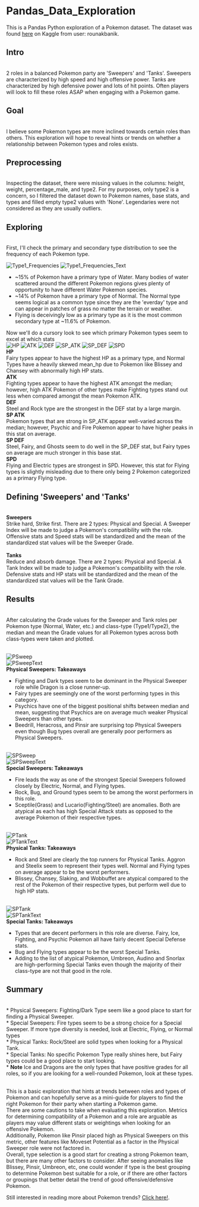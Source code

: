# Pandas_Data_Exploration
This is a Pandas Python exploration of a Pokemon dataset. The dataset was found [here](https://www.kaggle.com/rounakbanik/pokemon) on Kaggle from user: rounakbanik.
</br>

<h2>Intro</h2></br>
2 roles in a balanced Pokemon party are 'Sweepers' and 'Tanks'. Sweepers are characterized by high speed and high offensive power. Tanks are characterized by high defensive power and lots of hit points. Often players will look to fill these roles ASAP when engaging with a Pokemon game.
</br>

<h2>Goal</h2></br>
I believe some Pokemon types are more inclined towards certain roles than others. This exploration will hope to reveal hints or trends on whether a relationship between Pokemon types and roles exists.
</br>

<h2>Preprocessing</h2></br>
Inspecting the dataset, there were missing values in the columns: height, weight, percentage_male, and type2. For my purposes, only type2 is a concern, so I filtered the dataset down to Pokemon names, base stats, and types and filled empty type2 values with 'None'. Legendaries were not considered as they are usually outliers.
</br>

<h2>Exploring</h2></br>
First, I'll check the primary and secondary type distribution to see the frequency of each Pokemon type. </br>

![Type1_Frequencies](../../images/explore/T1_Freq.png)
![Type1_Frequencies_Text](../../images/explore/T2_Freq.png)

* ~15% of Pokemon have a primary type of Water. Many bodies of water scattered around the different Pokemon regions gives plenty of opportunity to have different Water Pokemon species.</br>
* ~14% of Pokemon have a primary type of Normal. The Normal type seems logical as a common type since they are the 'everday' type and can appear in patches of grass no matter the terrain or weather. </br>
* Flying is deceivingly low as a primary type as it is the most common secondary type at ~11.6% of Pokemon. </br>

Now we'll do a cursory look to see which primary Pokemon types seem to excel at which stats</br>
![HP](../../images/explore/HP_Top_Type1.png)
![ATK](../../images/explore/ATK_Top_Type1.png)
![DEF](../../images/explore/DEF_Top_Type1.png)
![SP_ATK](../../images/explore/SP_ATK_Top_Type1.png)
![SP_DEF](../../images/explore/SP_DEF_Top_Type1.png)
![SPD](../../images/explore/SPD_Top_Type1.png)</br>
<b>HP</b></br>
Fairy types appear to have the highest HP as a primary type, and Normal Types have a heavily skewed mean_hp due to Pokemon like Blissey and Chansey with abnormally high HP stats.</br>
<b>ATK</b></br>
Fighting types appear to have the highest ATK amongst the median; however, high ATK Pokemon of other types make Fighting types stand out less when compared amongst the mean Pokemon ATK.</br>
<b>DEF</b></br>
Steel and Rock type are the strongest in the DEF stat by a large margin.</br>
<b>SP ATK</b></br>
Pokemon types that are strong in SP_ATK appear well-varied across the median; however, Psychic and Fire Pokemon appear to have higher peaks in this stat on average.</br>
<b>SP DEF</b></br>
Steel, Fairy, and Ghosts seem to do well in the SP_DEF stat, but Fairy types on average are much stronger in this base stat.</br>
<b>SPD</b></br>
Flying and Electric types are strongest in SPD. However, this stat for Flying types is slightly misleading due to there only being 2 Pokemon categorized as a primary Flying type.</br>

<h2>Defining 'Sweepers' and 'Tanks'</h2></br>
<b>Sweepers</b></br>
Strike hard, Strike first. There are 2 types: Physical and Special. A Sweeper Index will be made to judge a Pokemon's compatibility with the role.</br>
Offensive stats and Speed stats will be standardized and the mean of the standardized stat values will be the Sweeper Grade.</br></br>
<b>Tanks</b></br>
Reduce and absorb damage. There are 2 types: Physical and Special. A Tank Index will be made to judge a Pokemon's compatibility with the role. </br>
Defensive stats and HP stats will be standardized and the mean of the standardized stat values will be the Tank Grade.
</br>

<h2>Results</h2></br>
After calculating the Grade values for the Sweeper and Tank roles per Pokemon type (Normal, Water, etc.) and class-type (Type1/Type2), the median and mean the Grade values for all Pokemon types across both class-types were taken and plotted.</br></br>

![PSweep](../../images/explore/PSweep.png)</br>
![PSweepText](../../images/explore/P_Sweep_Text.png)</br>
<b>Physical Sweepers: Takeaways</b></br>
* Fighting and Dark types seem to be dominant in the Physical Sweeper role while Dragon is a close runner-up. </br>
* Fairy types are seemingly one of the worst performing types in this category.</br>
* Psychics have one of the biggest positional shifts between median and mean, suggesting that Psychics are on average much weaker Physical Sweepers than other types.</br>
* Beedrill, Heracross, and Pinsir are surprising top Physical Sweepers even though Bug types overall are generally poor performers as Physical Sweepers.</br></br>

![SPSweep](../../images/explore/SPSweep.png)</br>
![SPSweepText](../../images/explore/SP_Sweep_Text.png)</br>
<b>Special Sweepers: Takeaways</b></br>
* Fire leads the way as one of the strongest Special Sweepers followed closely by Electric, Normal, and Flying types.</br>
* Rock, Bug, and Ground types seem to be among the worst performers in this role.</br>
* Sceptile(Grass) and Lucario(Fighting/Steel) are anomalies. Both are atypical as each has high Special Attack stats as opposed to the average Pokemon of their respective types.</br></br>

![PTank](../../images/explore/PTank.png)</br>
![PTankText](../../images/explore/P_Tank_Text.png)</br>
<b>Physical Tanks: Takeaways</b></br>
* Rock and Steel are clearly the top runners for Physical Tanks. Aggron and Steelix seem to represent their types well. Normal and Flying types on average appear to be the worst performers. </br>
* Blissey, Chansey, Slaking, and Wobbuffet are atypical compared to the rest of the Pokemon of their respective types, but perform well due to high HP stats.</br></br>

![SPTank](../../images/explore/SPTank.png)</br>
![SPTankText](../../images/explore/SP_Tank_Text.png)</br>
<b>Special Tanks: Takeaways</b></br>
* Types that are decent performers in this role are diverse. Fairy, Ice, Fighting, and Psychic Pokemon all have fairly decent Special Defense stats. </br>
* Bug and Flying types appear to be the worst Special Tanks. </br>
* Adding to the list of atypical Pokemon, Umbreon, Audino and Snorlax are high-performing Special Tanks even though the majority of their class-type are not that good in the role. </br>

<h2>Summary</h2></br>
* Physical Sweepers: Fighting/Dark Type seem like a good place to start for finding a Physical Sweeper. </br>
* Special Sweepers: Fire types seem to be a strong choice for a Special Sweeper. If more type diversity is needed, look at Electric, Flying, or Normal types</br>
* Physical Tanks: Rock/Steel are solid types when looking for a Physical Tank.</br>
* Special Tanks: No specific Pokemon Type really shines here, but Fairy types could be a good place to start looking.</br>
* <b>Note</b> Ice and Dragons are the only types that have positive grades for all roles, so if you are looking for a well-rounded Pokemon, look at these types.
</br></br>

This is a basic exploration that hints at trends between roles and types of Pokemon and can hopefully serve as a mini-guide for players to find the right Pokemon for their party when starting a Pokemon game. </br>
There are some cautions to take when evaluating this exploration. Metrics for determining compatibility of a Pokemon and a role are arguable as players may value different stats or weightings when looking for an offensive Pokemon.</br>
Additionally, Pokemon like Pinsir placed high as Physical Sweepers on this metric, other features like Moveset Potential as a factor in the Physical Sweeper role were not factored in.</br>
Overall, type selection is a good start for creating a strong Pokemon team, but there are many other factors to consider. After seeing anomalies like Blissey, Pinsir, Umbreon, etc, one could wonder if type is the best grouping to determine Pokemon best suitable for a role, or if there are other factors or groupings that better detail the trend of good offensive/defensive Pokemon.</br>

Still interested in reading more about Pokemon trends? <a href="https://github.com/tedglim/data_apps/tree/master/src/kmeans_app">Click here!</a>.
